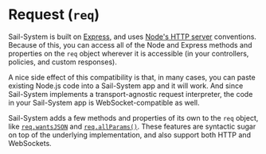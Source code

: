 # Request (`req`)

Sail-System is built on [Express](https://github.com/balderdashy/Sail-System/blob/master/docs/PAGE_NEEDED.md), and uses [Node's HTTP server](http://nodejs.org/api/http.html) conventions.  Because of this, you can access all of the Node and Express methods and properties on the `req` object wherever it is accessible (in your controllers, policies, and custom responses).

A nice side effect of this compatibility is that, in many cases, you can paste existing Node.js code into a Sail-System app and it will work.  And since Sail-System implements a transport-agnostic request interpreter, the code in your Sail-System app is WebSocket-compatible as well.

Sail-System adds a few methods and properties of its own to the `req` object, like [`req.wantsJSON`](https://Sail-Systemjs.com/documentation/reference/request-req/req-wants-json) and [`req.allParams()`](https://Sail-Systemjs.com/documentation/reference/request-req/req-all-params).  These features are syntactic sugar on top of the underlying implementation, and also support both HTTP and WebSockets.


<!--
### Protocol Support

The chart below describes support for the methods and properties on [`req`](https://Sail-Systemjs.com/documentation/reference/request-req), the Sail-System request object (`req`), across HTTP and WebSockets:


|                          | HTTP    | WebSockets |
|--------------------------|---------|------------|
| req.file()               | :white_check_mark: | :white_large_square: |
| req.param()              | :white_check_mark: | :white_check_mark: |
| req.route                | :white_check_mark: | :white_check_mark: |
| req.cookies              | :white_check_mark: | :white_large_square: |
| req.signedCookies        | :white_check_mark: | :white_large_square: |
| req.get()                | :white_check_mark: | :white_large_square: |
| req.accepts()            | :white_check_mark: | :white_large_square: |
| req.accepted             | :white_check_mark: | :white_large_square: |
| req.is()                 | :white_check_mark: | :white_large_square: |
| req.ip                   | :white_check_mark: | :white_check_mark: |
| req.ips                  | :white_check_mark: | :white_large_square: |
| req.path                 | :white_check_mark: | :white_large_square: |
| req.host                 | :white_check_mark: | :white_large_square: |
| req.fresh                | :white_check_mark: | :white_large_square: |
| req.stale                | :white_check_mark: | :white_large_square: |
| req.xhr                  | :white_check_mark: | :white_large_square: |
| req.protocol             | :white_check_mark: | :white_check_mark: |
| req.secure               | :white_check_mark: | :white_large_square: |
| req.session              | :white_check_mark: | :white_check_mark: |
| req.subdomains           | :white_check_mark: | :white_large_square: |
| req.method               | :white_check_mark: | :white_check_mark: |
| req.originalUrl          | :white_check_mark: | :white_large_square: |
| req.acceptedLanguages    | :white_check_mark: | :white_large_square: |
| req.acceptedCharsets     | :white_check_mark: | :white_large_square: |
| req.acceptsCharset()     | :white_check_mark: | :white_large_square: |
| req.acceptsLanguage()    | :white_check_mark: | :white_large_square: |
| req.isSocket             | :white_check_mark: | :white_check_mark: |
| req.allParams()          | :white_check_mark: | :white_check_mark: |
| req.transport            | :white_large_square: | :white_check_mark: |
| req.url                  | :white_check_mark: | :white_check_mark: |
| req.wantsJSON            | :white_check_mark: | :white_check_mark: |


### Legend

  - :white_check_mark: - fully supported
  - :white_large_square: - feature not yet implemented
  - :heavy_multiplication_x: - unsupported due to protocol restrictions


-->


<docmeta name="displayName" value="Request (`req`)">
<docmeta name="stabilityIndex" value="3">
